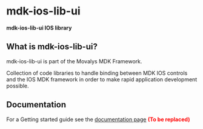 # mdk-ios-lib-ui
**mdk-ios-lib-ui IOS library**

## What is mdk-ios-lib-ui?

mdk-ios-lib-ui is part of the Movalys MDK Framework.

Collection of code libraries to handle binding between MDK IOS controls and the IOS MDK framework in order to make rapid application development possible.

## Documentation

For a Getting started guide see the [documentation page] <b><font color='red' >(To be replaced)</font></b>

[gittip-url]: https://gratipay.com/~WeAreFractal/
[gittip-image]: https://img.shields.io/gittip/WeAreFractal.svg

[downloads-image]: https://img.shields.io/npm/dm/mdk-cli.svg
[npm-url]: https://www.npmjs.com/package/mdk-cli
[npm-image]: https://img.shields.io/npm/v/mdk-cli.svg

[documentation page]:http://nansrvintc1.ntes.fr.sopra/mfdocs-5.1/

